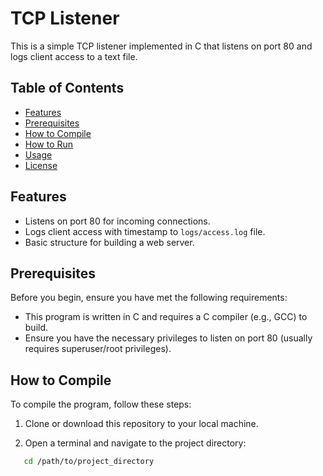 # TCP Listener

This is a simple TCP listener implemented in C that listens on port 80 and logs client access to a text file.

## Table of Contents
- [Features](#features)
- [Prerequisites](#prerequisites)
- [How to Compile](#how-to-compile)
- [How to Run](#how-to-run)
- [Usage](#usage)
- [License](#license)

## Features

- Listens on port 80 for incoming connections.
- Logs client access with timestamp to `logs/access.log` file.
- Basic structure for building a web server.

## Prerequisites

Before you begin, ensure you have met the following requirements:

- This program is written in C and requires a C compiler (e.g., GCC) to build.
- Ensure you have the necessary privileges to listen on port 80 (usually requires superuser/root privileges).

## How to Compile

To compile the program, follow these steps:

1. Clone or download this repository to your local machine.

2. Open a terminal and navigate to the project directory:

```bash
   cd /path/to/project_directory
```
